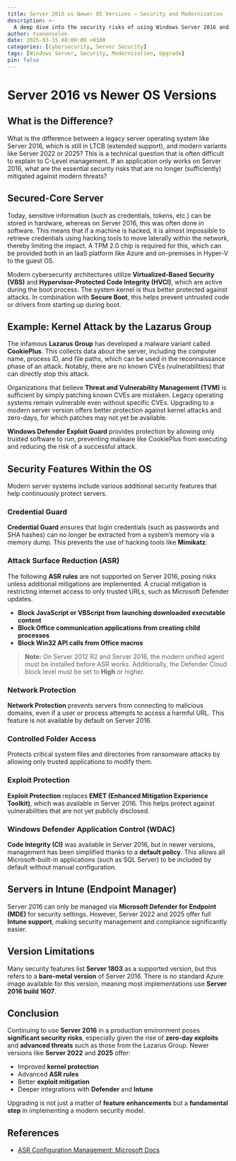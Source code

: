 ```yaml
---
title: Server 2016 vs Newer OS Versions – Security and Modernization
description: >-
  A deep dive into the security risks of using Windows Server 2016 and how modern server versions like Server 2022 and 2025 offer better protection against advanced threats.
author: tvanonselen
date: 2025-03-15 08:00:00 +0100
categories: [Cybersecurity, Server Security]
tags: [Windows Server, Security, Modernization, Upgrade]
pin: false
---
```


# Server 2016 vs Newer OS Versions

## What is the Difference?

What is the difference between a legacy server operating system like Server 2016, which is still in LTCB (extended support), and modern variants like Server 2022 or 2025? This is a technical question that is often difficult to explain to C-Level management. If an application only works on Server 2016, what are the essential security risks that are no longer (sufficiently) mitigated against modern threats?

## Secured-Core Server

Today, sensitive information (such as credentials, tokens, etc.) can be stored in hardware, whereas on Server 2016, this was often done in software. This means that if a machine is hacked, it is almost impossible to retrieve credentials using hacking tools to move laterally within the network, thereby limiting the impact. A TPM 2.0 chip is required for this, which can be provided both in an IaaS platform like Azure and on-premises in Hyper-V to the guest OS.

Modern cybersecurity architectures utilize **Virtualized-Based Security (VBS)** and **Hypervisor-Protected Code Integrity (HVCI)**, which are active during the boot process. The system kernel is thus better protected against attacks. In combination with **Secure Boot**, this helps prevent untrusted code or drivers from starting up during boot.

## Example: Kernel Attack by the Lazarus Group

The infamous **Lazarus Group** has developed a malware variant called **CookiePlus**. This collects data about the server, including the computer name, process ID, and file paths, which can be used in the reconnaissance phase of an attack. Notably, there are no known CVEs (vulnerabilities) that can directly stop this attack.

Organizations that believe **Threat and Vulnerability Management (TVM)** is sufficient by simply patching known CVEs are mistaken. Legacy operating systems remain vulnerable even without specific CVEs. Upgrading to a modern server version offers better protection against kernel attacks and zero-days, for which patches may not yet be available.

**Windows Defender Exploit Guard** provides protection by allowing only trusted software to run, preventing malware like CookiePlus from executing and reducing the risk of a successful attack.

## Security Features Within the OS

Modern server systems include various additional security features that help continuously protect servers.

### Credential Guard

**Credential Guard** ensures that login credentials (such as passwords and SHA hashes) can no longer be extracted from a system’s memory via a memory dump. This prevents the use of hacking tools like **Mimikatz**.

### Attack Surface Reduction (ASR)

The following **ASR rules** are not supported on Server 2016, posing risks unless additional mitigations are implemented. A crucial mitigation is restricting internet access to only trusted URLs, such as Microsoft Defender updates.

- **Block JavaScript or VBScript from launching downloaded executable content**
- **Block Office communication applications from creating child processes**
- **Block Win32 API calls from Office macros**

> **Note:** On Server 2012 R2 and Server 2016, the modern unified agent must be installed before ASR works. Additionally, the Defender Cloud block level must be set to **High** or higher.

### Network Protection

**Network Protection** prevents servers from connecting to malicious domains, even if a user or process attempts to access a harmful URL. This feature is not available by default on Server 2016.

### Controlled Folder Access

Protects critical system files and directories from ransomware attacks by allowing only trusted applications to modify them.

### Exploit Protection

**Exploit Protection** replaces **EMET (Enhanced Mitigation Experience Toolkit)**, which was available in Server 2016. This helps protect against vulnerabilities that are not yet publicly disclosed.

### Windows Defender Application Control (WDAC)

**Code Integrity (CI)** was available in Server 2016, but in newer versions, management has been simplified thanks to a **default policy**. This allows all Microsoft-built-in applications (such as SQL Server) to be included by default without manual configuration.

## Servers in Intune (Endpoint Manager)

Server 2016 can only be managed via **Microsoft Defender for Endpoint (MDE)** for security settings. However, Server 2022 and 2025 offer full **Intune support**, making security management and compliance significantly easier.

## Version Limitations

Many security features list **Server 1803** as a supported version, but this refers to a **bare-metal version** of Server 2016. There is no standard Azure image available for this version, meaning most implementations use **Server 2016 build 1607**.

## Conclusion

Continuing to use **Server 2016** in a production environment poses **significant security risks**, especially given the rise of **zero-day exploits** and **advanced threats** such as those from the Lazarus Group. Newer versions like **Server 2022** and **2025** offer:

- Improved **kernel protection**
- Advanced **ASR rules**
- Better **exploit mitigation**
- Deeper integrations with **Defender** and **Intune**

Upgrading is not just a matter of **feature enhancements** but a **fundamental step** in implementing a modern security model.

## References

- [ASR Configuration Management: Microsoft Docs](https://docs.microsoft.com/en-us/microsoft-365/security/defender-endpoint/attack-surface-reduction-rules?view=o365-worldwide)

